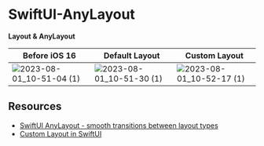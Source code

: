 # SwiftUI-AnyLayout
**Layout & AnyLayout**


|Before iOS 16|Default Layout|Custom Layout|
|-|-|-|
|![2023-08-01_10-51-04 (1)](https://github.com/fbagherzadeh/SwiftUI-AnyLayout/assets/52944808/6d5af66f-92bf-4abb-af10-73e35c9e99ed)|![2023-08-01_10-51-30 (1)](https://github.com/fbagherzadeh/SwiftUI-AnyLayout/assets/52944808/411aabe9-983a-4867-838f-5653928d6336)|![2023-08-01_10-52-17 (1)](https://github.com/fbagherzadeh/SwiftUI-AnyLayout/assets/52944808/1ea57b22-8bec-4d1d-8c93-69437bead119)|


## Resources
* [SwiftUI AnyLayout - smooth transitions between layout types](https://sarunw.com/posts/swiftui-anylayout/)
* [Custom Layout in SwiftUI](https://sarunw.com/posts/swiftui-custom-layout/)
